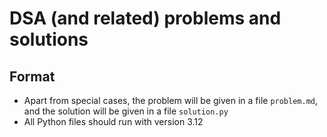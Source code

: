 # DSA (and related) problems and solutions

## Format

- Apart from special cases, the problem will be given in a file `problem.md`, and the solution will be given in a file `solution.py`
- All Python files should run with version 3.12

